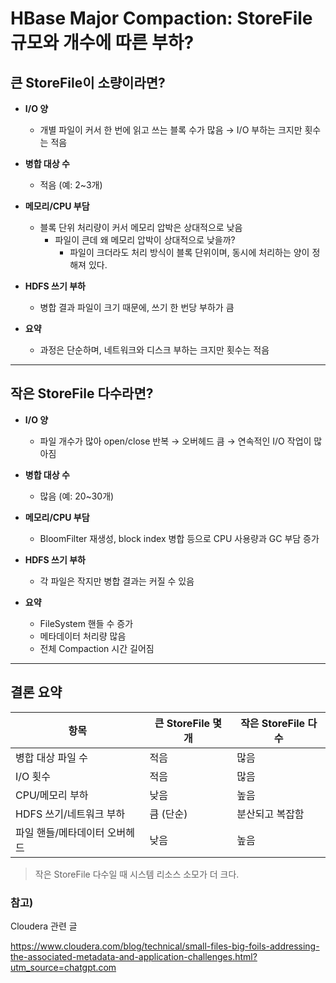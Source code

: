 
# HBase Major Compaction: StoreFile 규모와 개수에 따른 부하?

## 큰 StoreFile이 소량이라면?

- **I/O 양**
  - 개별 파일이 커서 한 번에 읽고 쓰는 블록 수가 많음 → I/O 부하는 크지만 횟수는 적음

- **병합 대상 수**
  - 적음 (예: 2~3개)

- **메모리/CPU 부담**
  - 블록 단위 처리량이 커서 메모리 압박은 상대적으로 낮음
    - 파일이 큰데 왜 메모리 압박이 상대적으로 낮을까?
      - 파일이 크더라도 처리 방식이 블록 단위이며, 동시에 처리하는 양이 정해져 있다.

- **HDFS 쓰기 부하**
  - 병합 결과 파일이 크기 때문에, 쓰기 한 번당 부하가 큼

- **요약**
  - 과정은 단순하며, 네트워크와 디스크 부하는 크지만 횟수는 적음

---

## 작은 StoreFile 다수라면?

- **I/O 양**
  - 파일 개수가 많아 open/close 반복 → 오버헤드 큼
    → 연속적인 I/O 작업이 많아짐

- **병합 대상 수**
  - 많음 (예: 20~30개)

- **메모리/CPU 부담**
  - BloomFilter 재생성, block index 병합 등으로 CPU 사용량과 GC 부담 증가

- **HDFS 쓰기 부하**
  - 각 파일은 작지만 병합 결과는 커질 수 있음

- **요약**
  - FileSystem 핸들 수 증가
  - 메타데이터 처리량 많음
  - 전체 Compaction 시간 길어짐

---

## 결론 요약

| 항목                     | 큰 StoreFile 몇 개 | 작은 StoreFile 다수 |
|------------------------|-------------------|---------------------|
| 병합 대상 파일 수           | 적음                | 많음                |
| I/O 횟수                | 적음                | 많음                |
| CPU/메모리 부하          | 낮음                | 높음                |
| HDFS 쓰기/네트워크 부하     | 큼 (단순)           | 분산되고 복잡함       |
| 파일 핸들/메타데이터 오버헤드 | 낮음                | 높음                |

> 작은 StoreFile 다수일 때 시스템 리소스 소모가 더 크다.

### 참고)
Cloudera 관련 글

https://www.cloudera.com/blog/technical/small-files-big-foils-addressing-the-associated-metadata-and-application-challenges.html?utm_source=chatgpt.com
